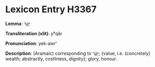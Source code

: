 # Lexicon Entry H3367

**Lemma**: יְקָר

**Transliteration (xlit)**: yᵉqâr

**Pronunciation**: yek-awr'

**Description**:
(Aramaic) corresponding to יְקָר; {value, i.e. (concretely) wealth; abstractly, costliness, dignity}; glory, honour.
